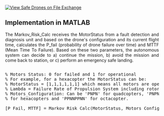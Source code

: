 [![View Safe Drones on File Exchange](https://www.mathworks.com/matlabcentral/images/matlab-file-exchange.svg)](https://uk.mathworks.com/matlabcentral/fileexchange/94880-safe-drones)

## Implementation in MATLAB
<p align = 'justify'>The Markov_Risk_Calc receives the MotorStatus from a fault detection and diagnosis unit and based on the drone's configuration and its current flight time, calculates the P_fail (probability of drone failure over time) and MTTF (Mean Time To Failure). Based on these two parameters, the autonomous system can decide to a) continue the mission, b) avoid the mission and come back to station, or c) perform an emergency safe landing.</p>
<pre> 
% Motors Status: 0 for failed and 1 for operational
% For example, for a hexacopter the MotorStatus can be:
% MotorStatus = [1,1,1,1,1,1] which means all motors are operational and MotorStatus = [0,1,1,1,1,1] means motor A has failed.
% Lambda = Failure Rate of Propulsion System including rotors, motors' drivers and propellers.
% Motors_Configuration: Can be 'PNPN' for quadcopters, 'PNPNPN' and 'PPNNPN' ...
% for hexacopters and 'PPNNPPNN' for octacopter.
<a></a>
[P_Fail, MTTF] = Markov_Risk_Calc(MotorStatus, Motors_Configuration, Lambda, time)
</pre>
